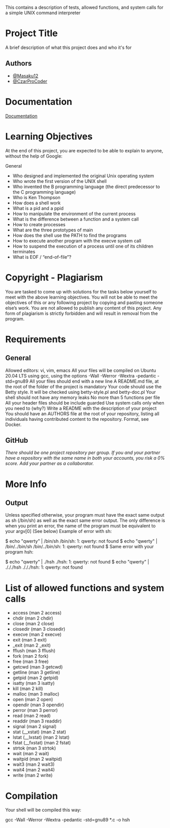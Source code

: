 This contains a description of tests, allowed functions, and system calls for a simple UNIX command interpreter

# Project Title

A brief description of what this project does and who it's for


## Authors

- [@Masaku12](https://github.com/Masaku12)
- [@CzarProCoder](https://github.com/CzarProCoder)



# Documentation

[Documentation](https://linktodocumentation)

# Learning Objectives

At the end of this project, you are expected to be able to explain to anyone, without the help of Google:

General
- Who designed and implemented the original Unix operating system
- Who wrote the first version of the UNIX shell
- Who invented the B programming language (the direct predecessor to the C programming language)
- Who is Ken Thompson
- How does a shell work
- What is a pid and a ppid
- How to manipulate the environment of the current process
- What is the difference between a function and a system call
- How to create processes
- What are the three prototypes of main
- How does the shell use the PATH to find the programs
- How to execute another program with the execve system call
- How to suspend the execution of a process until one of its children terminates
- What is EOF / “end-of-file”?

# Copyright - Plagiarism

You are tasked to come up with solutions for the tasks below yourself to meet with the above learning objectives.
You will not be able to meet the objectives of this or any following project by copying and pasting someone else’s work.
You are not allowed to publish any content of this project.
Any form of plagiarism is strictly forbidden and will result in removal from the program.

# Requirements

## General

Allowed editors: vi, vim, emacs
All your files will be compiled on Ubuntu 20.04 LTS using gcc, using the options -Wall -Werror -Wextra -pedantic -std=gnu89
All your files should end with a new line
A README.md file, at the root of the folder of the project is mandatory
Your code should use the Betty style. It will be checked using betty-style.pl and betty-doc.pl
Your shell should not have any memory leaks
No more than 5 functions per file
All your header files should be include guarded
Use system calls only when you need to (why?)
Write a README with the description of your project
You should have an AUTHORS file at the root of your repository, listing all individuals having contributed content to the repository. Format, see Docker.

## GitHub
*There should be one project repository per group. If you and your partner have a repository with the same name in both your accounts, you risk a 0% score. Add your partner as a collaborator.*

# More Info
## Output
Unless specified otherwise, your program must have the exact same output as sh (/bin/sh) as well as the exact same error output.
The only difference is when you print an error, the name of the program must be equivalent to your argv[0] (See below)
Example of error with sh:

$ echo "qwerty" | /bin/sh
/bin/sh: 1: qwerty: not found
$ echo "qwerty" | /bin/../bin/sh
/bin/../bin/sh: 1: qwerty: not found
$
Same error with your program hsh:

$ echo "qwerty" | ./hsh
./hsh: 1: qwerty: not found
$ echo "qwerty" | ./././hsh
./././hsh: 1: qwerty: not found

# List of allowed functions and system calls

<ul> 
<li> access (man 2 access) </li>
<li> chdir (man 2 chdir) </li>
<li> close (man 2 close) </li>
<li> closedir (man 3 closedir) </li>
<li> execve (man 2 execve) </li>
<li> exit (man 3 exit) </li>
<li> _exit (man 2 _exit) </li>
<li> fflush (man 3 fflush) </li>
<li> fork (man 2 fork) </li>
<li> free (man 3 free) </li>
<li> getcwd (man 3 getcwd) </li>
<li> getline (man 3 getline) </li>
<li> getpid (man 2 getpid) </li>
<li> isatty (man 3 isatty) </li>
<li> kill (man 2 kill) </li>
<li> malloc (man 3 malloc) </li>
<li> open (man 2 open) </li>
<li> opendir (man 3 opendir) </li>
<li> perror (man 3 perror) </li>
<li> read (man 2 read) </li>
<li> readdir (man 3 readdir) </li>
<li> signal (man 2 signal) </li>
<li> stat (__xstat) (man 2 stat) </li>
<li> lstat (__lxstat) (man 2 lstat) </li>
<li> fstat (__fxstat) (man 2 fstat) </li>
<li> strtok (man 3 strtok) </li>
<li> wait (man 2 wait) </li>
<li> waitpid (man 2 waitpid) </li>
<li> wait3 (man 2 wait3) </li>
<li> wait4 (man 2 wait4) </li>
<li> write (man 2 write) </li>
</ul>

# Compilation
Your shell will be compiled this way:

gcc -Wall -Werror -Wextra -pedantic -std=gnu89 *.c -o hsh